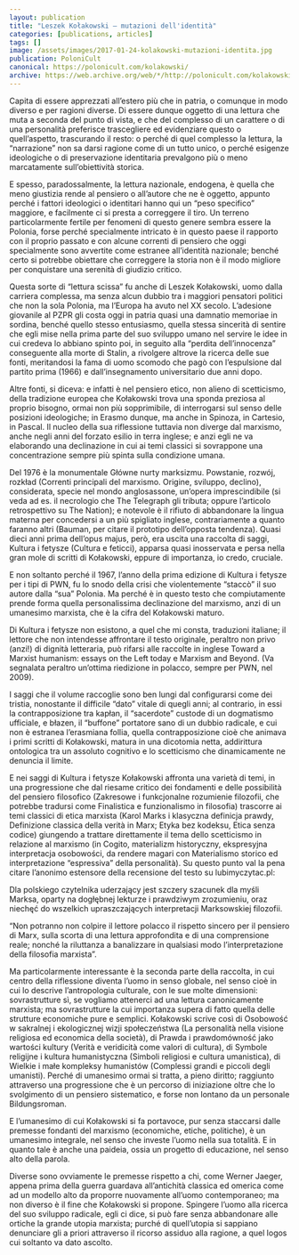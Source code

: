 ```yaml
---
layout: publication
title: "Leszek Kołakowski – mutazioni dell'identità"
categories: [publications, articles]
tags: []
image: /assets/images/2017-01-24-kolakowski-mutazioni-identita.jpg
publication: PoloniCult
canonical: https://polonicult.com/kolakowski/
archive: https://web.archive.org/web/*/http://polonicult.com/kolakowski/
---
```


Capita di essere apprezzati all’estero più che in patria, o comunque in modo diverso e per ragioni diverse. Di essere dunque oggetto di una lettura che muta a seconda del punto di vista, e che del complesso di un carattere o di una personalità preferisce trascegliere ed evidenziare questo o quell’aspetto, trascurando il resto: o perché di quel complesso la lettura, la “narrazione” non sa darsi ragione come di un tutto unico, o perché esigenze ideologiche o di preservazione identitaria prevalgono più o meno marcatamente sull’obiettività storica.

E spesso, paradossalmente, la lettura nazionale, endogena, è quella che meno giustizia rende al pensiero o all’autore che ne è oggetto, appunto perché i fattori ideologici o identitari hanno qui un “peso specifico” maggiore, e facilmente ci si presta a correggere il tiro. Un terreno particolarmente fertile per fenomeni di questo genere sembra essere la Polonia, forse perché specialmente intricato è in questo paese il rapporto con il proprio passato e con alcune correnti di pensiero che oggi specialmente sono avvertite come estranee all’identità nazionale; benché certo si potrebbe obiettare che correggere la storia non è il modo migliore per conquistare una serenità di giudizio critico.

Questa sorte di “lettura scissa” fu anche di Leszek Kołakowski, uomo dalla carriera complessa, ma senza alcun dubbio tra i maggiori pensatori politici che non la sola Polonia, ma l’Europa ha avuto nel XX secolo. L’adesione giovanile al PZPR gli costa oggi in patria quasi una damnatio memoriae in sordina, benché quello stesso entusiasmo, quella stessa sincerità di sentire che egli mise nella prima parte del suo sviluppo umano nel servire le idee in cui credeva lo abbiano spinto poi, in seguito alla “perdita dell’innocenza” conseguente alla morte di Stalin, a rivolgere altrove la ricerca delle sue fonti, meritandosi la fama di uomo scomodo che pagò con l’espulsione dal partito prima (1966) e dall’insegnamento universitario due anni dopo.

Altre fonti, si diceva: e infatti è nel pensiero etico, non alieno di scetticismo, della tradizione europea che Kołakowski trova una sponda preziosa al proprio bisogno, ormai non più sopprimibile, di interrogarsi sul senso delle posizioni ideologiche; in Erasmo dunque, ma anche in Spinoza, in Cartesio, in Pascal. Il nucleo della sua riflessione tuttavia non diverge dal marxismo, anche negli anni del forzato esilio in terra inglese; e anzi egli ne va elaborando una declinazione in cui ai temi classici si sovrappone una concentrazione sempre più spinta sulla condizione umana.

Del 1976 è la monumentale Główne nurty marksizmu. Powstanie, rozwój, rozkład (Correnti principali del marxismo. Origine, sviluppo, declino), considerata, specie nel mondo anglosassone, un’opera imprescindibile (si veda ad es. il necrologio che The Telegraph gli tributa; oppure l’articolo retrospettivo su The Nation); e notevole è il rifiuto di abbandonare la lingua materna per concedersi a un più spigliato inglese, contrariamente a quanto faranno altri (Bauman, per citare il prototipo dell’opposta tendenza). Quasi dieci anni prima dell’opus majus, però, era uscita una raccolta di saggi, Kultura i fetysze (Cultura e feticci), apparsa quasi inosservata e persa nella gran mole di scritti di Kołakowski, eppure di importanza, io credo, cruciale.

E non soltanto perché il 1967, l’anno della prima edizione di Kultura i fetysze per i tipi di PWN, fu lo snodo della crisi che violentemente “staccò” il suo autore dalla “sua” Polonia. Ma perché è in questo testo che compiutamente prende forma quella personalissima declinazione del marxismo, anzi di un umanesimo marxista, che è la cifra del Kołakowski maturo.

Di Kultura i fetysze non esistono, a quel che mi consta, traduzioni italiane; il lettore che non intendesse affrontare il testo originale, peraltro non privo (anzi!) di dignità letteraria, può rifarsi alle raccolte in inglese Toward a Marxist humanism: essays on the Left today e Marxism and Beyond. (Va segnalata peraltro un’ottima riedizione in polacco, sempre per PWN, nel 2009).

I saggi che il volume raccoglie sono ben lungi dal configurarsi come dei tristia, nonostante il difficile “dato” vitale di quegli anni; al contrario, in essi la contrapposizione tra kapłan, il “sacerdote” custode di un dogmatismo ufficiale, e błazen, il “buffone” portatore sano di un dubbio radicale, e cui non è estranea l’erasmiana follia, quella contrapposizione cioè che animava i primi scritti di Kołakowski, matura in una dicotomia netta, addirittura ontologica tra un assoluto cognitivo e lo scetticismo che dinamicamente ne denuncia il limite.

E nei saggi di Kultura i fetysze Kołakowski affronta una varietà di temi, in una progressione che dal riesame critico dei fondamenti e delle possibilità del pensiero filosofico (Zakresowe i funkcjonalne rozumienie filozofii, che potrebbe tradursi come Finalistica e funzionalismo in filosofia) trascorre ai temi classici di etica marxista (Karol Marks i klasyczna definicja prawdy, Definizione classica della verità in Marx; Etyka bez kodeksu, Etica senza codice) giungendo a trattare direttamente il tema dello scetticismo in relazione al marxismo (in Cogito, materializm historyczny, ekspresyjna interpretacja osobowości, da rendere magari con Materialismo storico ed interpretazione “espressiva” della personalità). Su questo punto val la pena citare l’anonimo estensore della recensione del testo su lubimyczytac.pl:

Dla polskiego czytelnika uderzający jest szczery szacunek dla myśli Marksa, oparty na dogłębnej lekturze i prawdziwym zrozumieniu, oraz niechęć do wszelkich upraszczających interpretacji Marksowskiej filozofii.

“Non potranno non colpire il lettore polacco il rispetto sincero per il pensiero di Marx, sulla scorta di una lettura approfondita e di una comprensione reale; nonché la riluttanza a banalizzare in qualsiasi modo l’interpretazione della filosofia marxista”.

Ma particolarmente interessante è la seconda parte della raccolta, in cui centro della riflessione diventa l’uomo in senso globale, nel senso cioè in cui lo descrive l’antropologia culturale, con le sue molte dimensioni: sovrastrutture sì, se vogliamo attenerci ad una lettura canonicamente marxista; ma sovrastrutture la cui importanza supera di fatto quella delle strutture economiche pure e semplici. Kołakowski scrive così di Osobowość w sakralnej i ekologicznej wizji społeczeństwa (La personalità nella visione religiosa ed economica della società), di Prawda i prawdomówność jako wartości kultury (Verità e veridicità come valori di cultura), di Symbole religijne i kultura humanistyczna (Simboli religiosi e cultura umanistica), di Wielkie i małe kompleksy humanistów (Complessi grandi e piccoli degli umanisti). Perché di umanesimo ormai si tratta, a pieno diritto; raggiunto attraverso una progressione che è un percorso di iniziazione oltre che lo svolgimento di un pensiero sistematico, e forse non lontano da un personale Bildungsroman.

E l’umanesimo di cui Kołakowski si fa portavoce, pur senza staccarsi dalle premesse fondanti del marxismo (economiche, etiche, politiche), è un umanesimo integrale, nel senso che investe l’uomo nella sua totalità. E in quanto tale è anche una paideia, ossia un progetto di educazione, nel senso alto della parola.

Diverse sono ovviamente le premesse rispetto a chi, come Werner Jaeger, appena prima della guerra guardava all’antichità classica ed omerica come ad un modello alto da proporre nuovamente all’uomo contemporaneo; ma non diverso è il fine che Kołakowski si propone. Spingere l’uomo alla ricerca del suo sviluppo radicale, egli ci dice, si può fare senza abbandonare alle ortiche la grande utopia marxista; purché di quell’utopia si sappiano denunciare gli a priori attraverso il ricorso assiduo alla ragione, a quel logos cui soltanto va dato ascolto.
